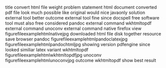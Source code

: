 title convert html file weight problem statement html document converted pdf file look much possible like original would nice javaonly solution external tool better outcome external tool fine since docspell free software tool must also free considered pandoc external command wkhtmltopdf external command unoconv external command native firefox view figurefileexamplehtmlnativejpg downloaded html file disk together resource save browser pandoc figurefileexamplehtmlpandoclatexjpg figurefileexamplehtmlpandochtmljpg showing version pdfengine since looked similiar latex variant wkhtmltopdf figurefileexamplehtmlwkhtmltopdfjpg unoconv figurefileexamplehtmlunoconvjpg outcome wkhtmltopdf show best result